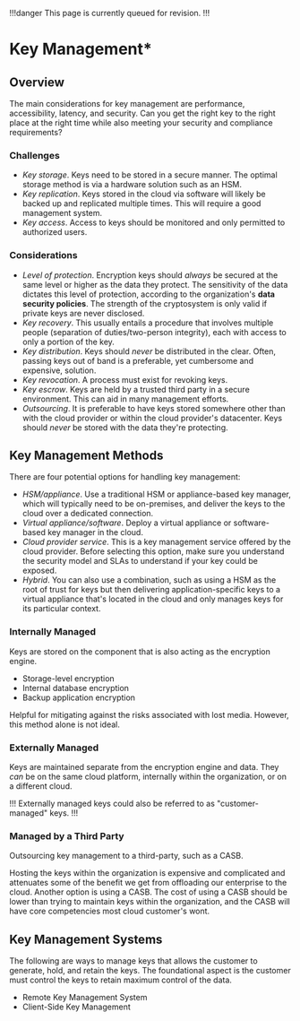 !!!danger
This page is currently queued for revision.
!!!

# Key Management*

## Overview

The main considerations for key management are performance, accessibility, latency, and security. Can you get the right key to the right place at the right time while also meeting your security and compliance requirements?

### Challenges

- *Key storage*. Keys need to be stored in a secure manner. The optimal storage method is via a hardware solution such as an HSM.
- *Key replication*. Keys stored in the cloud via software will likely be backed up and replicated multiple times. This will require a good management system.
- *Key access*. Access to keys should be monitored and only permitted to authorized users.

### Considerations

- *Level of protection*. Encryption keys should *always* be secured at the same level or higher as the data they protect. The sensitivity of the data dictates this level of protection, according to the organization's **data security policies**. The strength of the cryptosystem is only valid if private keys are never disclosed.
- *Key recovery*. This usually entails a procedure that involves multiple people \(separation of duties/two-person integrity\), each with access to only a portion of the key.
- *Key distribution*. Keys should *never* be distributed in the clear. Often, passing keys out of band is a preferable, yet cumbersome and expensive, solution. 
- *Key revocation*. A process must exist for revoking keys.
- *Key escrow*. Keys are held by a trusted third party in a secure environment. This can aid in many management efforts.
- *Outsourcing*. It is preferable to have keys stored somewhere other than with the cloud provider or within the cloud provider's datacenter. Keys should *never* be stored with the data they're protecting.

## Key Management Methods

There are four potential options for handling key management:

- *HSM/appliance*. Use a traditional HSM or appliance-based key manager, which will typically need to be on-premises, and deliver the keys to the cloud over a dedicated connection.
- *Virtual appliance/software*. Deploy a virtual appliance or software-based key manager in the cloud.
- *Cloud provider service*. This is a key management service offered by the cloud provider. Before selecting this option, make sure you understand the security model and SLAs to understand if your key could be exposed.
- *Hybrid*. You can also use a combination, such as using a HSM as the root of trust for keys but then delivering application-specific keys to a virtual appliance that's located in the cloud and only manages keys for its particular context.

### Internally Managed

Keys are stored on the component that is also acting as the encryption engine.

- Storage-level encryption
- Internal database encryption
- Backup application encryption

Helpful for mitigating against the risks associated with lost media. However, this method alone is not ideal.

### Externally Managed

Keys are maintained separate from the encryption engine and data. They *can* be on the same cloud platform, internally within the organization, or on a different cloud.

!!!
Externally managed keys could also be referred to as "customer-managed" keys.
!!!

### Managed by a Third Party

Outsourcing key management to a third-party, such as a CASB.

Hosting the keys within the organization is expensive and complicated and attenuates some of the benefit we get from offloading our enterprise to the cloud. Another option is using a CASB. The cost of using a CASB should be lower than trying to maintain keys within the organization, and the CASB will have core competencies most cloud customer's wont.

## Key Management Systems

The following are ways to manage keys that allows the customer to generate, hold, and retain the keys. The foundational aspect is the customer must control the keys to retain maximum control of the data.

- Remote Key Management System
- Client-Side Key Management
